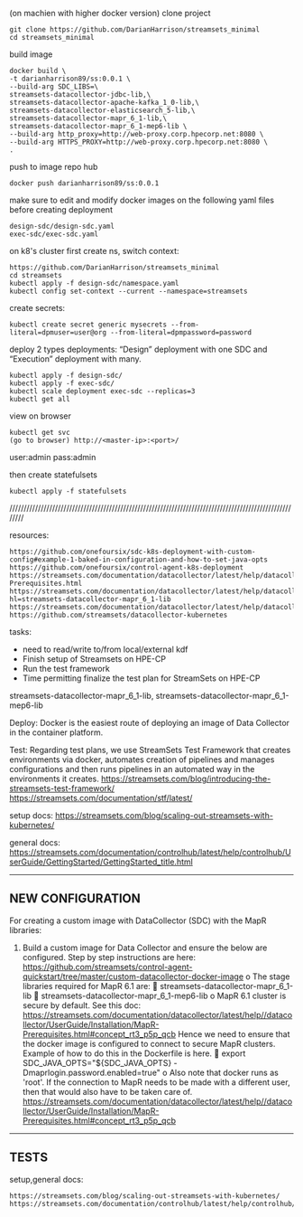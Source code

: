 (on machien with higher docker version) clone project 
```
git clone https://github.com/DarianHarrison/streamsets_minimal
cd streamsets_minimal
```

build image
```
docker build \
-t darianharrison89/ss:0.0.1 \
--build-arg SDC_LIBS=\
streamsets-datacollector-jdbc-lib,\
streamsets-datacollector-apache-kafka_1_0-lib,\
streamsets-datacollector-elasticsearch_5-lib,\
streamsets-datacollector-mapr_6_1-lib,\
streamsets-datacollector-mapr_6_1-mep6-lib \
--build-arg http_proxy=http://web-proxy.corp.hpecorp.net:8080 \
--build-arg HTTPS_PROXY=http://web-proxy.corp.hpecorp.net:8080 \
.
```
push to image repo hub
```
docker push darianharrison89/ss:0.0.1
```

make sure to edit and modify docker images on the following yaml files before creating deployment
```
design-sdc/design-sdc.yaml
exec-sdc/exec-sdc.yaml
```

on k8's cluster first create ns, switch context:
```
https://github.com/DarianHarrison/streamsets_minimal
cd streamsets
kubectl apply -f design-sdc/namespace.yaml
kubectl config set-context --current --namespace=streamsets
```

create secrets:
```
kubectl create secret generic mysecrets --from-literal=dpmuser=user@org --from-literal=dpmpassword=password
```

deploy 2 types deployments: “Design” deployment with one SDC and “Execution” deployment with many.
```
kubectl apply -f design-sdc/
kubectl apply -f exec-sdc/
kubectl scale deployment exec-sdc --replicas=3
kubectl get all
```

view on browser
```
kubectl get svc
(go to browser) http://<master-ip>:<port>/
```
user:admin
pass:admin

then create statefulsets
```
kubectl apply -f statefulsets
```


////////////////////////////////////////////////////////////////////////////////////////////////////////

resources:
```
https://github.com/onefoursix/sdc-k8s-deployment-with-custom-config#example-1-baked-in-configuration-and-how-to-set-java-opts
https://github.com/onefoursix/control-agent-k8s-deployment
https://streamsets.com/documentation/datacollector/latest/help/datacollector/UserGuide/Installation/MapR-Prerequisites.html
https://streamsets.com/documentation/datacollector/latest/help/datacollector/UserGuide/Installation/AddtionalStageLibs.html?hl=streamsets-datacollector-mapr_6_1-lib
https://streamsets.com/documentation/datacollector/latest/help/datacollector/UserGuide/Installation/AddtionalStageLibs.html#concept_evs_xkm_s5
https://github.com/streamsets/datacollector-kubernetes
```

tasks:

*   need to read/write to/from local/external kdf
*   Finish setup of Streamsets on HPE-CP
*   Run the test framework
*   Time permitting finalize the test plan for StreamSets on HPE-CP

streamsets-datacollector-mapr_6_1-lib, 
streamsets-datacollector-mapr_6_1-mep6-lib

Deploy:
Docker is the easiest route of deploying an image of Data Collector in the container platform.

Test:
Regarding test plans, we use StreamSets Test Framework that creates environments via docker, automates creation of pipelines and manages configurations and then runs pipelines in an automated way in the environments it creates.
https://streamsets.com/blog/introducing-the-streamsets-test-framework/
https://streamsets.com/documentation/stf/latest/

setup docs:
https://streamsets.com/blog/scaling-out-streamsets-with-kubernetes/

general docs:
https://streamsets.com/documentation/controlhub/latest/help/controlhub/UserGuide/GettingStarted/GettingStarted_title.html

---------------------------
NEW CONFIGURATION
---------------------------

For creating a custom image with DataCollector (SDC) with the MapR libraries:
1.	Build a custom image for Data Collector and ensure the below are configured. Step by step instructions are here: https://github.com/streamsets/control-agent-quickstart/tree/master/custom-datacollector-docker-image
o	The stage libraries required for MapR 6.1 are:
	streamsets-datacollector-mapr_6_1-lib
	streamsets-datacollector-mapr_6_1-mep6-lib
o	MapR 6.1 cluster is secure by default. See this doc: https://streamsets.com/documentation/datacollector/latest/help//datacollector/UserGuide/Installation/MapR-Prerequisites.html#concept_rt3_p5p_qcb Hence we need to ensure that the docker image is configured to connect to secure MapR clusters. Example of how to do this in the Dockerfile is here.
	export SDC_JAVA_OPTS="${SDC_JAVA_OPTS} -Dmaprlogin.password.enabled=true"
o	Also note that docker runs as 'root'. If the connection to MapR needs to be made with a different user, then that would also have to be taken care of. https://streamsets.com/documentation/datacollector/latest/help//datacollector/UserGuide/Installation/MapR-Prerequisites.html#concept_rt3_p5p_qcb


---------------------------
TESTS
---------------------------
setup,general docs:
```
https://streamsets.com/blog/scaling-out-streamsets-with-kubernetes/
https://streamsets.com/documentation/controlhub/latest/help/controlhub/UserGuide/GettingStarted/GettingStarted_title.html
```